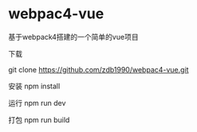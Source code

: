 # webpac4-vue
基于webpack4搭建的一个简单的vue项目

下载

git clone https://github.com/zdb1990/webpac4-vue.git

安装
npm install

运行
npm run dev

打包
npm run build
